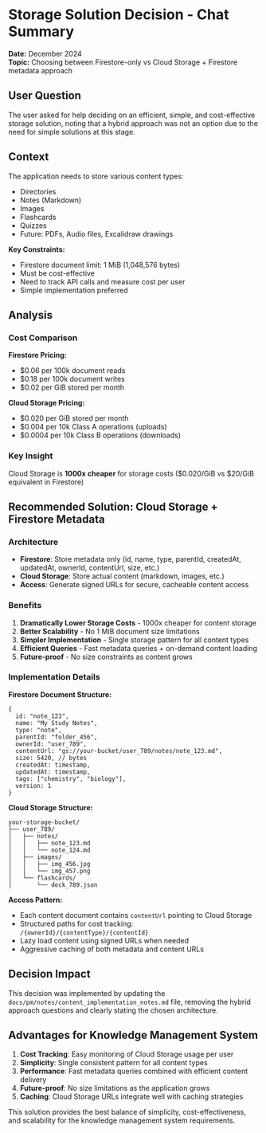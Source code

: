 # Storage Solution Decision - Chat Summary

**Date:** December 2024  
**Topic:** Choosing between Firestore-only vs Cloud Storage + Firestore metadata approach

## User Question

The user asked for help deciding on an efficient, simple, and cost-effective storage solution, noting that a hybrid
approach was not an option due to the need for simple solutions at this stage.

## Context

The application needs to store various content types:

- Directories
- Notes (Markdown)
- Images
- Flashcards
- Quizzes
- Future: PDFs, Audio files, Excalidraw drawings

**Key Constraints:**

- Firestore document limit: 1 MiB (1,048,576 bytes)
- Must be cost-effective
- Need to track API calls and measure cost per user
- Simple implementation preferred

## Analysis

### Cost Comparison

**Firestore Pricing:**

- $0.06 per 100k document reads
- $0.18 per 100k document writes
- $0.02 per GiB stored per month

**Cloud Storage Pricing:**

- $0.020 per GiB stored per month
- $0.004 per 10k Class A operations (uploads)
- $0.0004 per 10k Class B operations (downloads)

### Key Insight

Cloud Storage is **1000x cheaper** for storage costs ($0.020/GiB vs $20/GiB equivalent in Firestore)

## Recommended Solution: Cloud Storage + Firestore Metadata

### Architecture

- **Firestore**: Store metadata only (id, name, type, parentId, createdAt, updatedAt, ownerId, contentUrl, size, etc.)
- **Cloud Storage**: Store actual content (markdown, images, etc.)
- **Access**: Generate signed URLs for secure, cacheable content access

### Benefits

1. **Dramatically Lower Storage Costs** - 1000x cheaper for content storage
2. **Better Scalability** - No 1 MiB document size limitations
3. **Simpler Implementation** - Single storage pattern for all content types
4. **Efficient Queries** - Fast metadata queries + on-demand content loading
5. **Future-proof** - No size constraints as content grows

### Implementation Details

**Firestore Document Structure:**

```
{
  id: "note_123",
  name: "My Study Notes",
  type: "note",
  parentId: "folder_456",
  ownerId: "user_789",
  contentUrl: "gs://your-bucket/user_789/notes/note_123.md",
  size: 5420, // bytes
  createdAt: timestamp,
  updatedAt: timestamp,
  tags: ["chemistry", "biology"],
  version: 1
}
```

**Cloud Storage Structure:**

```
your-storage-bucket/
├── user_789/
│   ├── notes/
│   │   ├── note_123.md
│   │   └── note_124.md
│   ├── images/
│   │   ├── img_456.jpg
│   │   └── img_457.png
│   └── flashcards/
│       └── deck_789.json
```

**Access Pattern:**

- Each content document contains `contentUrl` pointing to Cloud Storage
- Structured paths for cost tracking: `/{ownerId}/{contentType}/{contentId}`
- Lazy load content using signed URLs when needed
- Aggressive caching of both metadata and content URLs

## Decision Impact

This decision was implemented by updating the `docs/pm/notes/content_implementation_notes.md` file, removing the hybrid
approach questions and clearly stating the chosen architecture.

## Advantages for Knowledge Management System

1. **Cost Tracking**: Easy monitoring of Cloud Storage usage per user
2. **Simplicity**: Single consistent pattern for all content types
3. **Performance**: Fast metadata queries combined with efficient content delivery
4. **Future-proof**: No size limitations as the application grows
5. **Caching**: Cloud Storage URLs integrate well with caching strategies

This solution provides the best balance of simplicity, cost-effectiveness, and scalability for the knowledge management
system requirements. 
